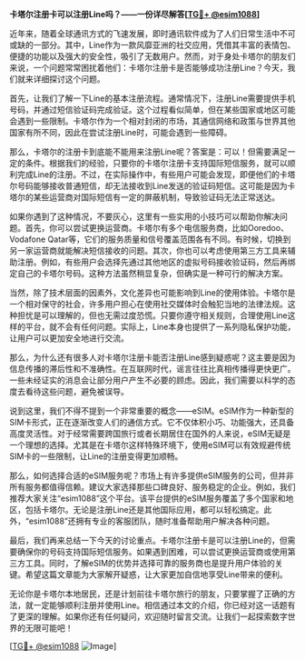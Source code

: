 **卡塔尔注册卡可以注册Line吗？——一份详尽解答[[TG💪+ @esim1088](https://t.me/s/esim1088)]**

近年来，随着全球通讯方式的飞速发展，即时通讯软件成为了人们日常生活中不可或缺的一部分。其中，Line作为一款风靡亚洲的社交应用，凭借其丰富的表情包、便捷的功能以及强大的安全性，吸引了无数用户。然而，对于身处卡塔尔的朋友们来说，一个问题常常困扰着他们：卡塔尔注册卡是否能够成功注册Line？今天，我们就来详细探讨这个问题。

首先，让我们了解一下Line的基本注册流程。通常情况下，注册Line需要提供手机号码，并通过短信验证码完成验证。这个过程看似简单，但在某些国家或地区可能会遇到一些限制。卡塔尔作为一个相对封闭的市场，其通信网络和政策与世界其他国家有所不同，因此在尝试注册Line时，可能会遇到一些障碍。

那么，卡塔尔的注册卡到底能不能用来注册Line呢？答案是：可以！但需要满足一定的条件。根据我们的经验，只要你的卡塔尔注册卡支持国际短信服务，就可以顺利完成Line的注册。不过，在实际操作中，有些用户可能会发现，即便他们的卡塔尔号码能够接收普通短信，却无法接收到Line发送的验证码短信。这可能是因为卡塔尔的某些运营商对国际短信有一定的屏蔽机制，导致验证码无法正常送达。

如果你遇到了这种情况，不要灰心，这里有一些实用的小技巧可以帮助你解决问题。首先，你可以尝试更换运营商。卡塔尔有多个电信服务商，比如Ooredoo、Vodafone Qatar等，它们的服务质量和信号覆盖范围各有不同。有时候，切换到另一家运营商就能解决短信接收的问题。其次，你也可以考虑使用第三方工具来辅助注册。例如，有些用户会选择先通过其他地区的虚拟号码接收验证码，然后再绑定自己的卡塔尔号码。这种方法虽然稍显复杂，但确实是一种可行的解决方案。

当然，除了技术层面的因素外，文化差异也可能影响到Line的使用体验。卡塔尔是一个相对保守的社会，许多用户担心在使用社交媒体时会触犯当地的法律法规。这种担忧是可以理解的，但也无需过度恐慌。只要你遵守相关规则，合理使用Line这样的平台，就不会有任何问题。实际上，Line本身也提供了一系列隐私保护功能，让用户可以更加安全地进行交流。

那么，为什么还有很多人对卡塔尔注册卡能否注册Line感到疑惑呢？这主要是因为信息传播的滞后性和不准确性。在互联网时代，谣言往往比真相传播得更快更广。一些未经证实的消息会让部分用户产生不必要的顾虑。因此，我们需要以科学的态度去看待这些问题，避免被误导。

说到这里，我们不得不提到一个非常重要的概念——eSIM。eSIM作为一种新型的SIM卡形式，正在逐渐改变人们的通信方式。它不仅体积小巧、功能强大，还具备高度灵活性。对于经常需要跨国旅行或者长期居住在国外的人来说，eSIM无疑是一个理想的选择。尤其是在卡塔尔这样特殊环境下，使用eSIM可以有效规避传统SIM卡的一些限制，让Line的注册变得更加顺畅。

那么，如何选择合适的eSIM服务呢？市场上有许多提供eSIM服务的公司，但并非所有服务都值得信赖。建议大家选择那些口碑良好、服务稳定的企业。例如，我们推荐大家关注“esim1088”这个平台。该平台提供的eSIM服务覆盖了多个国家和地区，包括卡塔尔。无论是注册Line还是其他国际应用，都可以轻松搞定。此外，“esim1088”还拥有专业的客服团队，随时准备帮助用户解决各种问题。

最后，我们再来总结一下今天的讨论重点。卡塔尔注册卡是可以注册Line的，但需要确保你的号码支持国际短信服务。如果遇到困难，可以尝试更换运营商或使用第三方工具。同时，了解eSIM的优势并选择可靠的服务商也是提升用户体验的关键。希望这篇文章能为大家解开疑惑，让大家更加自信地享受Line带来的便利。

无论你是卡塔尔本地居民，还是计划前往卡塔尔旅行的朋友，只要掌握了正确的方法，就一定能够顺利注册并使用Line。相信通过本文的介绍，你已经对这一话题有了更深的理解。如果你还有任何疑问，欢迎随时留言交流。让我们一起探索数字世界的无限可能吧！

[[TG💪+ @esim1088](https://t.me/s/esim1088) ![Image](https://i.postimg.cc/4NQfJmqS/Snipaste-2025-05-13-00-14-12.png)]